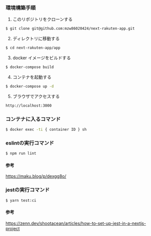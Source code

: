 ### 環境構築手順

1. このリポジトリをクローンする

```bash
$ git clone git@github.com:mzw86020424/next-rakuten-app.git
```

2. ディレクトリに移動する

```bash
$ cd next-rakuten-app/app
```

3. docker イメージをビルドする

```bash
$ docker-compose build
```

4. コンテナを起動する

```bash
$ docker-compose up -d
```

5. ブラウザでアクセスする

```bash
http://localhost:3000
```

### コンテナに入るコマンド

```bash
$ docker exec -ti { container ID } sh
```

### eslintの実行コマンド

```bash
$ npm run lint
```
#### 参考
https://maku.blog/p/dexgg8o/


### jestの実行コマンド
```bash
$ yarn test:ci
```
#### 参考
https://zenn.dev/shootacean/articles/how-to-set-up-jest-in-a-nextjs-project
